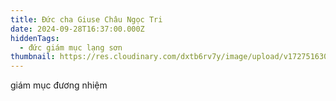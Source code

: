 ```yaml
---
title: Đức cha Giuse Châu Ngọc Tri
date: 2024-09-28T16:37:00.000Z
hiddenTags:
  - đức giám mục lạng sơn
thumbnail: https://res.cloudinary.com/dxtb6rv7y/image/upload/v1727516306/4_ms39te.png
---
```

giám mục đương nhiệm
